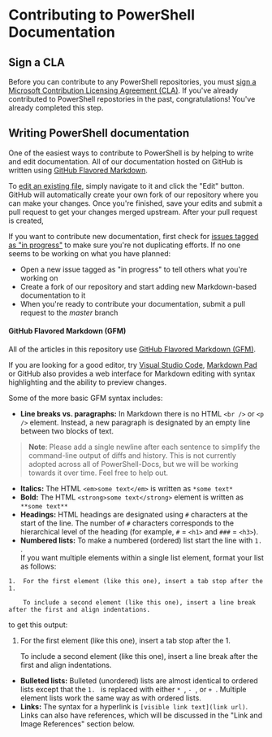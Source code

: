 # Contributing to PowerShell Documentation

## Sign a CLA

Before you can contribute to any PowerShell repositories, you must [sign a Microsoft Contribution Licensing Agreement (CLA)](https://cla.microsoft.com/). 
If you've already contributed to PowerShell repostories in the past, congratulations! You've already completed this step.

## Writing PowerShell documentation

One of the easiest ways to contribute to PowerShell is by helping to write and edit documentation. 
All of our documentation hosted on GitHub is written using [GitHub Flavored Markdown](https://help.github.com/articles/github-flavored-markdown/).

To [edit an existing file](https://help.github.com/articles/editing-files-in-another-user-s-repository/), simply navigate to it and click the "Edit" button. 
GitHub will automatically create your own fork of our repository where you can make your changes. 
Once you're finished, save your edits and submit a pull request to get your changes merged upstream. 
After your pull request is created, 

If you want to contribute new documentation, first check for [issues tagged as "in progress"](https://github.com/PowerShell/PowerShell-Docs/labels/in%20progress) to make sure you're not duplicating efforts.
If no one seems to be working on what you have planned:
* Open a new issue tagged as "in progress" to tell others what you're working on
* Create a fork of our repository and start adding new Markdown-based documentation to it
* When you're ready to contribute your documentation, submit a pull request to the *master* branch

#### GitHub Flavored Markdown (GFM)

All of the articles in this repository use [GitHub Flavored Markdown (GFM)](https://help.github.com/articles/github-flavored-markdown/).

If you are looking for a good editor, try [Visual Studio Code](https://code.visualstudio.com), 
[Markdown Pad](http://markdownpad.com/) or 
GitHub also provides a web interface for Markdown editing with syntax highlighting and the ability to preview changes. 

Some of the more basic GFM syntax includes:

* **Line breaks vs. paragraphs:** In Markdown there is no HTML `<br />` or `<p />` element. 
Instead, a new paragraph is designated by an empty line between two blocks of text.

> **Note**: Please add a single newline after each sentence to simplify the command-line output of diffs and history.
This is not currently adopted across all of PowerShell-Docs, but we will be working towards it over time. Feel free to help out. 

* **Italics:** The HTML `<em>some text</em>` is written as `*some text*`
* **Bold:** The HTML `<strong>some text</strong>` element is written as `**some text**`
* **Headings:** HTML headings are designated using `#` characters at the start of the line. 
The number of `#` characters corresponds to the hierarchical level of the heading (for example, `#` = `<h1>` and `###` = ```<h3>```).
* **Numbered lists:** To make a numbered (ordered) list start the line with `1. `.  
If you want multiple elements within a single list element, format your list as follows:
```        
1.  For the first element (like this one), insert a tab stop after the 1. 

    To include a second element (like this one), insert a line break after the first and align indentations.
```
to get this output:

1.  For the first element (like this one), insert a tab stop after the 1. 

    To include a second element (like this one), insert a line break after the first and align indentations.

* **Bulleted lists:** Bulleted (unordered) lists are almost identical to ordered lists except that the `1. ` is replaced with either `* `, `- `, or `+ `. 
Multiple element lists work the same way as with ordered lists.
* **Links:** The syntax for a hyperlink is `[visible link text](link url)`.
Links can also have references, which will be discussed in the "Link and Image References" section below.
